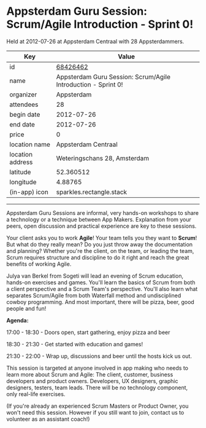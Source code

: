 # Appsterdam Guru Session: Scrum/Agile Introduction - Sprint 0!
Held at 2012-07-26 at Appsterdam Centraal with 28 Appsterdammers.
        
|Key|Value
|---|---|
|id|[68426462](https://www.meetup.com/appsterdam/events/68426462/)|
|name|Appsterdam Guru Session: Scrum/Agile Introduction - Sprint 0!|
|organizer|Appsterdam|
|attendees|28|
|begin date|2012-07-26|
|end date|2012-07-26|
|price|0|
|location name|Appsterdam Centraal|
|location address|Weteringschans 28, Amsterdam|
|latitude|52.360512|
|longitude|4.88765|
|(in-app) icon|sparkles.rectangle.stack|

---

Appsterdam Guru Sessions are informal, very hands-on workshops to share a technology or a technique between App Makers. Explanation from your peers, open discussion and practical experience are key to these sessions.

Your client asks you to work **Agile**! Your team tells you they want to **Scrum**! But what do they really mean? Do you just throw away the documentation and planning? Whether you're the client, on the team, or leading the team, Scrum requires structure and discipline to do it right and reach the great benefits of working Agile.

Julya van Berkel from Sogeti will lead an evening of Scrum education, hands-on exercises and games. You'll learn the basics of Scrum from both a client perspective and a Scrum Team's perspective. You'll also learn what separates Scrum/Agile from both Waterfall method and undisciplined cowboy programming. And most important, there will be pizza, beer, good people and fun!

**Agenda:**

17:00 - 18:30 - Doors open, start gathering, enjoy pizza and beer

18:30 - 21:30 - Get started with education and games!

21:30 - 22:00 - Wrap up, discussions and beer until the hosts kick us out.

This session is targeted at anyone involved in app making who needs to learn more about Scrum and Agile: The client, customer, business developers and product owners. Developers, UX designers, graphic designers, testers, team leads. There will be no technology component, only real-life exercises.

(If you're already an experienced Scrum Masters or Product Owner, you won't need this session. However if you still want to join, contact us to volunteer as an assistant coach!)


